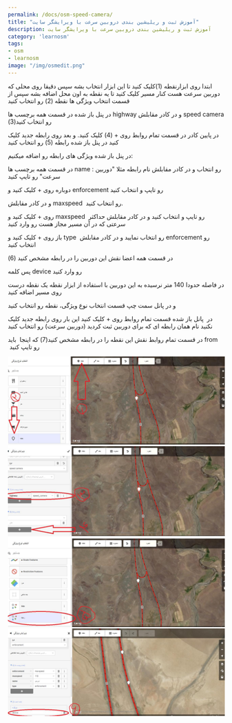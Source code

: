 ```yaml
---
permalink: /docs/osm-speed-camera/
title: "آموزش ثبت و ریلیشین بندی دروبین سرعت با ویرایشگر سایت"
description: آموزش ثبت و ریلیشین بندی دروبین سرعت با ویرایشگر سایت
category: 'learnosm'
tags:
- osm
- learnosm
image: "/img/osmedit.png"
---
```



ابتدا روی ابزارنقطه (1)کلیک کنید تا این ابزار انتخاب بشه سپس دقیقا روی محلی که دوربین سرعت هست کنار مسیر کلیک کنید تا یه نقطه به اون محل اضافه بشه سپس از قسمت انتخاب ویژگی ها نقطه (2) رو انتخاب کنید

در پنل باز شده در قسمت همه برچسب ها highway و در کادر مقابلش speed camera رو انتخاب کنید(3)

در پایین کادر در قسمت تمام روابط روی + (4) کلیک کنید. و بعد روی رابطه جدید کلیک کنید در پنل باز شده رابطه (5) رو انتخاب کنید 

در پنل باز شده ویژگی های رابطه رو اضافه میکنیم:

در قسمت همه برچسب ها name : رو انتخاب و در کادر مقابلش نام رابطه مثلا "دوربین سرعت" رو تایپ کنید

دوباره روی + کلیک کنید و enforcement رو تایپ و انتخاب کنید 

و در کادر مقابلش maxspeed  رو انتخاب کنید.

روی + کلیک کنید و maxspeed  رو تایپ و انتخاب کنید و در کادر مقابلش حداکثر سرعتی که در آن مسیر مجاز هست رو وارد کنید

باز روی + کلیک کنید و type  رو انتخاب نمایید و در کادر مقابلش enforcement رو انتخاب کنید


در قسمت همه اعضا نقش این دوربین را در رابطه مشخص کنید (6)


پس کلمه device رو وارد کنید


در فاصله حدودا 140 متر نرسیده به این دوربین با استفاده از ابزار نقطه یک نقطه درست روی مسیر اضافه کنید


و در پانل سمت چپ قسمت انتخاب نوع ویژگی، نقطه رو انتخاب کنید


در  پانل باز شده قسمت تمام روابط روی + کلیک کنید این بار روی رابطه جدید کلیک نکنید نام همان رابطه ای که برای دوربین ثبت کردید (دوربین سرعت) رو انتخاب کنید


در قسمت تمام روابط نقش این نقطه را در رابطه مشخص کنید(7) که اینجا  باید from  رو تایپ کنید



![عکس 1](/img/osc1.jpg)
![عکس 2](/img/osc2.jpg)
![عکس 3](/img/osc3.jpg)
![عکس 4](/img/osc4.jpg)